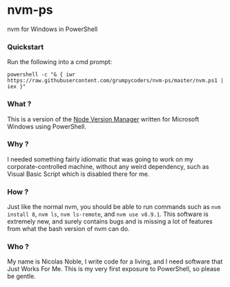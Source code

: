 # nvm-ps
nvm for Windows in PowerShell

### Quickstart
Run the following into a cmd prompt:
```
powershell -c "& { iwr https://raw.githubusercontent.com/grumpycoders/nvm-ps/master/nvm.ps1 | iex }"
```

### What ?
This is a version of the [Node Version Manager](https://github.com/creationix/nvm/blob/master/README.md) written for Microsoft Windows using PowerShell.

### Why ?
I needed something fairly idiomatic that was going to work on my corporate-controlled machine, without any weird dependency, such as Visual Basic Script which is disabled there for me.

### How ?
Just like the normal nvm, you should be able to run commands such as `nvm install 8`, `nvm ls`, `nvm ls-remote`, and `nvm use v8.9.1`. This software is extremely new, and surely contains bugs and is missing a lot of features from what the bash version of nvm can do.

### Who ?
My name is Nicolas Noble, I write code for a living, and I need software that Just Works For Me. This is my very first exposure to PowerShell, so please be gentle.
